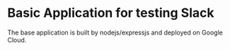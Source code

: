 # Basic Application for testing Slack

The base application is built by nodejs/expressjs and deployed on Google Cloud.
